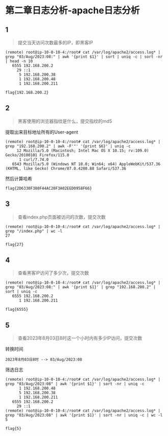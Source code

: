 # 第二章日志分析-apache日志分析

## 1

> 提交当天访问次数最多的IP，即黑客IP

```shell
(remote) root@ip-10-0-10-4:/root# cat /var/log/apache2/access.log* | grep "03/Aug/2023:08:" | awk '{print $1}' | sort | uniq -c | sort -nr | head -n 10
   6555 192.168.200.2
     29 ::1
      5 192.168.200.38
      1 192.168.200.48
      1 192.168.200.211
```

```plaintext
flag{192.168.200.2}
```

## 2

> 黑客使用的浏览器指纹是什么，提交指纹的md5

提取出来目标地址所有的User-agent

```shell
(remote) root@ip-10-0-10-4:/root# cat /var/log/apache2/access.log* | grep "192.168.200.2" | awk -F'"' '{print $6}' | uniq -c
     12 Mozilla/5.0 (Macintosh; Intel Mac OS X 10.15; rv:109.0) Gecko/20100101 Firefox/115.0
      1 curl/7.74.0
   6543 Mozilla/5.0 (Windows NT 10.0; Win64; x64) AppleWebKit/537.36 (KHTML, like Gecko) Chrome/87.0.4280.88 Safari/537.36
```

然后计算哈希

```plaintext
flag{2D6330F380F44AC20F3A02EED0958F66}
```

## 3

> 查看index.php页面被访问的次数，提交次数

```shell
(remote) root@ip-10-0-10-4:/root# cat /var/log/apache2/access.log* | grep "/index.php" | wc -l 
27
```

```plaintext
flag{27}
```

## 4

> 查看黑客IP访问了多少次，提交次数

```shell
(remote) root@ip-10-0-10-4:/root# cat /var/log/apache2/access.log* | grep "03/Aug/2023:08:" | awk '{print $1}' | grep "192.168.200.2" | sort | uniq -c
   6555 192.168.200.2
      1 192.168.200.211
```

```plaintext
flag{6555}
```

## 5

> 查看2023年8月03日8时这一个小时内有多少IP访问，提交次数

转换时间

```plaintext
2023年8月03日8时 --> 03/Aug/2023:08
```

筛选日志

```shell
(remote) root@ip-10-0-10-4:/root# cat /var/log/apache2/access.log* | grep "03/Aug/2023:08" | awk '{print $1}' | sort -nr | uniq -c
      1 192.168.200.48
      5 192.168.200.38
      1 192.168.200.211
   6555 192.168.200.2
     29 ::1
(remote) root@ip-10-0-10-4:/root# cat /var/log/apache2/access.log* | grep "03/Aug/2023:08" | awk '{print $1}' | sort -nr | uniq -c | wc -l
5
```

```plaintext
flag{5}
```
